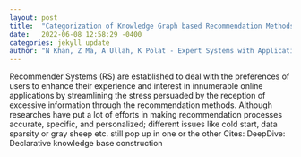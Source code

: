 ```yaml
---
layout: post
title:  "Categorization of Knowledge Graph based Recommendation Methods and Benchmark Datasets from the Perspectives of Application Scenarios: A Comprehensive "
date:   2022-06-08 12:58:29 -0400
categories: jekyll update
author: "N Khan, Z Ma, A Ullah, K Polat - Expert Systems with Applications, 2022"
---
```

Recommender Systems (RS) are established to deal with the preferences of users to enhance their experience and interest in innumerable online applications by streamlining the stress persuaded by the reception of excessive information through the recommendation methods. Although researches have put a lot of efforts in making recommendation processes accurate, specific, and personalized; different issues like cold start, data sparsity or gray sheep etc. still pop up in one or the other 
Cites: DeepDive: Declarative knowledge base construction
